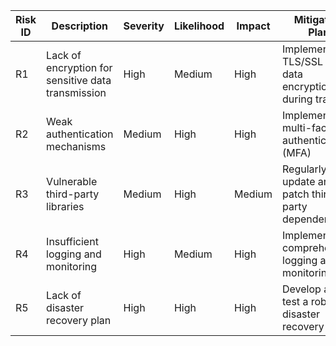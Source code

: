  | Risk ID | Description                                         | Severity | Likelihood | Impact | Mitigation Plan                                      |
 |---------|-----------------------------------------------------|----------|------------|--------|------------------------------------------------------|
 | R1      | Lack of encryption for sensitive data transmission | High     | Medium     | High   | Implement TLS/SSL for data encryption during transit |
 | R2      | Weak authentication mechanisms                     | Medium   | High       | High   | Implement multi-factor authentication (MFA)         |
 | R3      | Vulnerable third-party libraries                   | Medium   | High       | Medium | Regularly update and patch third-party dependencies |
 | R4      | Insufficient logging and monitoring                | High     | Medium     | High   | Implement comprehensive logging and monitoring      |
 | R5      | Lack of disaster recovery plan                     | High     | High       | High   | Develop and test a robust disaster recovery plan    |